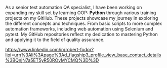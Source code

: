 As a senior test automation QA specialist, I have been working on expanding my skill set by learning OOP: **Python** through various training projects on my GitHub.
These projects showcase my journey in exploring the different concepts and techniques. From basic scripts to more complex automation frameworks, including web automation using Selenium and pytest.
My GitHub repositories reflect my dedication to mastering Python and applying it to the field of quality assurance.

https://www.linkedin.com/in/robert-fodor?lipi=urn%3Ali%3Apage%3Ad_flagship3_profile_view_base_contact_details%3BQnjN7a5ET5yR50ROvMYCMQ%3D%3D
